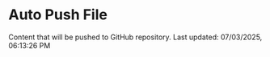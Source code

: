 # Auto Push File

Content that will be pushed to GitHub repository.
Last updated: 07/03/2025, 06:13:26 PM
